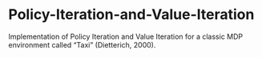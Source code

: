 # Policy-Iteration-and-Value-Iteration
Implementation of Policy Iteration and Value Iteration for a classic MDP environment called “Taxi” (Dietterich, 2000).
